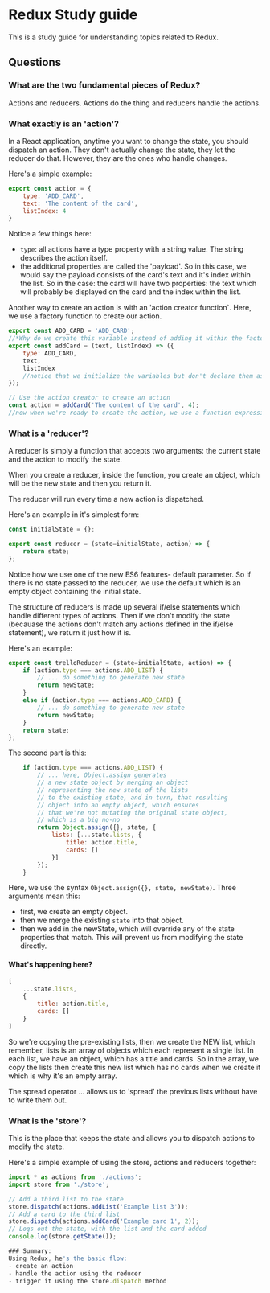 # Redux Study guide 
This is a study guide for understanding topics related to Redux. 

## Questions

### What are the two fundamental pieces of Redux?
Actions and reducers. Actions do the thing and reducers handle the actions.

### What exactly is an 'action'?
In a React application, anytime you want to change the state, you should dispatch an action. They don't actually change the state, they let the reducer do that. However, they are the ones who handle changes.

Here's a simple example:
```javascript
export const action = {
    type: 'ADD_CARD',
    text: 'The content of the card',
    listIndex: 4
}
```

Notice a few things here:
- `type`: all actions have a type property with a string value. The string describes the action itself. 
- the additional properties are called the 'payload'. So in this case, we would say the payload consists of the card's text and it's index within the list. So in the case: the card will have two properties: the text which will probably be displayed on the card and the index within the list.

Another way to create an action is with an 'action creator function`. Here, we use a factory function to create our action.
```javascript
export const ADD_CARD = 'ADD_CARD';
//*Why do we create this variable instead of adding it within the factory function?
export const addCard = (text, listIndex) => ({
    type: ADD_CARD,
    text,
    listIndex
    //notice that we initialize the variables but don't declare them as anything.
});

// Use the action creator to create an action
const action = addCard('The content of the card', 4);
//now when we're ready to create the action, we use a function expression by calling the factory function and passing in two arguments respectively for the `text` and `listIndex`.
```

### What is a 'reducer'?
A reducer is simply a function that accepts two arguments: the current state and the action to modify the state.

When you create a reducer, inside the function, you create an object, which will be the new state and then you return it.

The reducer will run every time a new action is dispatched.

Here's an example in it's simplest form:
```javascript
const initialState = {};

export const reducer = (state=initialState, action) => {
    return state;
};
```

Notice how we use one of the new ES6 features- default parameter. So if there is no state passed to the reducer, we use the default which is an empty object containing the initial state.

The structure of reducers is made up several if/else statements which handle different types of actions. Then if we don't modify the state (becauase the actions don't match any actions defined in the if/else statement), we return it just how it is.

Here's an example:
```javascript
export const trelloReducer = (state=initialState, action) => {
    if (action.type === actions.ADD_LIST) {
        // ... do something to generate new state
        return newState;
    }
    else if (action.type === actions.ADD_CARD) {
        // ... do something to generate new state
        return newState;
    }
    return state;
};
```

The second part is this:
```javascript
    if (action.type === actions.ADD_LIST) {
        // ... here, Object.assign generates
        // a new state object by merging an object
        // representing the new state of the lists
        // to the existing state, and in turn, that resulting 
        // object into an empty object, which ensures
        // that we're not mutating the original state object,
        // which is a big no-no
        return Object.assign({}, state, {
            lists: [...state.lists, {
                title: action.title,
                cards: []
            }]
        });
    }
```

Here, we use the syntax `Object.assign({}, state, newState)`.
Three arguments mean this:
- first, we create an empty object.
- then we merge the existing `state` into that object.
- then we add in the newState, which will override any of the state properties that match. This will prevent us from modifying the state directly.

#### What's happening here?
```javascript
[
    ...state.lists,
    {
        title: action.title,
        cards: []
    }
]
```
So we're copying the pre-existing lists, then we create the NEW list, which remember, lists is an array of objects which each represent a single list. In each list, we have an object, which has a title and cards. So in the array, we copy the lists then create this new list which has no cards when we create it which is why it's an empty array.

The spread operator ... allows us to 'spread' the previous lists without have to write them out.

### What is the 'store'?
This is the place that keeps the state and allows you to dispatch actions to modify the state.

Here's a simple example of using the store, actions and reducers together:
```javascript
import * as actions from './actions';
import store from './store';

// Add a third list to the state
store.dispatch(actions.addList('Example list 3'));
// Add a card to the third list
store.dispatch(actions.addCard('Example card 1', 2));
// Logs out the state, with the list and the card added
console.log(store.getState());

### Summary:
Using Redux, he's the basic flow:
- create an action
- handle the action using the reducer
- trigger it using the store.dispatch method
```
